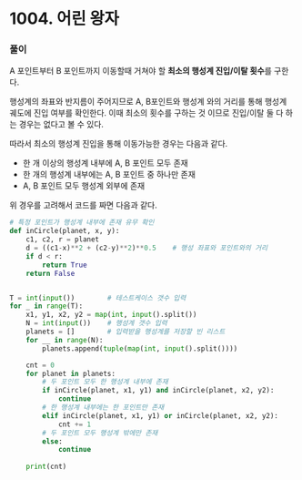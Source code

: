 # 1004. 어린 왕자

### 풀이

 A 포인트부터  B 포인트까지 이동할때 거쳐야 할 **최소의 행성계 진입/이탈 횟수**를 구한다.

행성계의 좌표와 반지름이 주어지므로 A, B포인트와 행성계 와의 거리를 통해 행성계 궤도에 진입 여부를 확인한다. 이때 최소의 횟수를 구하는 것 이므로 진입/이탈 둘 다 하는 경우는 없다고 볼 수 있다.

따라서 최소의 행성계 진입을 통해 이동가능한 경우는 다음과 같다.

- 한 개 이상의 행성계 내부에  A, B 포인트 모두 존재
- 한 개의 행성계 내부에는  A, B 포인트 중 하나만 존재
- A, B 포인트 모두 행성계 외부에 존재 

위 경우를 고려해서 코드를 짜면 다음과 같다.



```python
# 특정 포인트가 행성계 내부에 존재 유무 확인
def inCircle(planet, x, y):
    c1, c2, r = planet
    d = ((c1-x)**2 + (c2-y)**2)**0.5	# 행성 좌표와 포인트와의 거리
    if d < r:
        return True
    return False


T = int(input())		# 테스트케이스 갯수 입력
for _ in range(T):		
    x1, y1, x2, y2 = map(int, input().split())
    N = int(input())	# 행성계 갯수 입력
    planets = []		# 입력받을 행성계를 저장할 빈 리스트
    for __ in range(N):
        planets.append(tuple(map(int, input().split())))

    cnt = 0
    for planet in planets:
        # 두 포인트 모두 한 행성계 내부에 존재
        if inCircle(planet, x1, y1) and inCircle(planet, x2, y2):
            continue
        # 한 행성계 내부에는 한 포인트만 존재
        elif inCircle(planet, x1, y1) or inCircle(planet, x2, y2):
            cnt += 1
        # 두 포인트 모두 행성계 밖에만 존재
        else:
            continue
    
    print(cnt)
```

